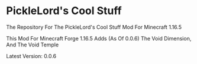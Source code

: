 # PickleLord's Cool Stuff

The Repository For The PickleLord's Cool Stuff Mod For Minecraft 1.16.5


This Mod For Minecraft Forge 1.16.5 Adds (As Of 0.0.6) The Void Dimension, And The Void Temple

Latest Version: 0.0.6
